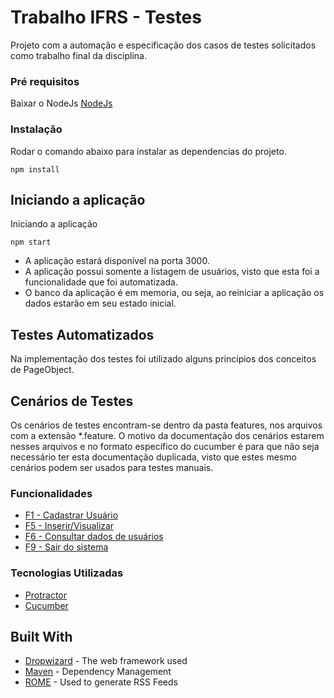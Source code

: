 # Trabalho IFRS - Testes

Projeto com a automação e especificação dos casos de testes solicitados como trabalho final da disciplina.

### Pré requisitos

Baixar o NodeJs
[NodeJs](https://nodejs.org/en/download/)

### Instalação

Rodar o comando abaixo para instalar as dependencias do projeto.

```
npm install
```

## Iniciando a aplicação

Iniciando a aplicação

```
npm start
```

* A aplicação estará disponível na porta 3000.
* A aplicação possui somente a listagem de usuários, visto que esta foi a funcionalidade que foi automatizada.
* O banco da aplicação é em memoria, ou seja, ao reiniciar a aplicação os dados estarão em seu estado inicial.

## Testes Automatizados

Na implementação dos testes foi utilizado alguns princípios dos conceitos de PageObject.

## Cenários de Testes

Os cenários de testes encontram-se dentro da pasta features, nos arquivos com a extensão *.feature.
O motivo da documentação dos cenários estarem nesses arquivos e no formato específico do cucumber é para que não seja necessário ter esta documentação duplicada, visto que estes mesmo cenários podem ser usados para testes manuais.

### Funcionalidades
* [F1 - Cadastrar Usuário](features/createUsers.feature)
* [F5 - Inserir/Visualizar](features/createViewMessages.feature)
* [F6 - Consultar dados de usuários](features/viewUsers.feature)
* [F9 - Sair do sistema](features/exit.feature)

### Tecnologias Utilizadas

* [Protractor](http://www.protractortest.org/#/)
* [Cucumber](https://cucumber.io/)

## Built With

* [Dropwizard](http://www.dropwizard.io/1.0.2/docs/) - The web framework used
* [Maven](https://maven.apache.org/) - Dependency Management
* [ROME](https://rometools.github.io/rome/) - Used to generate RSS Feeds
